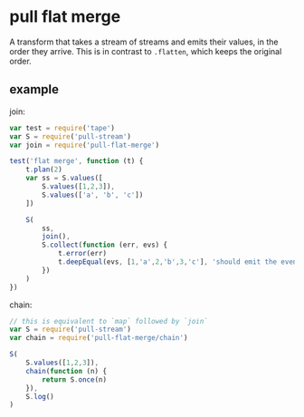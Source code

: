 # pull flat merge

A transform that takes a stream of streams and emits their values, in the order they arrive. This is in contrast to `.flatten`, which keeps the original order.

## example

join:

```js
var test = require('tape')
var S = require('pull-stream')
var join = require('pull-flat-merge')

test('flat merge', function (t) {
    t.plan(2)
    var ss = S.values([
        S.values([1,2,3]),
        S.values(['a', 'b', 'c'])
    ])

    S(
        ss,
        join(),
        S.collect(function (err, evs) {
            t.error(err)
            t.deepEqual(evs, [1,'a',2,'b',3,'c'], 'should emit the events')
        })
    )
})
```

chain:

```js
// this is equivalent to `map` followed by `join` 
var S = require('pull-stream')
var chain = require('pull-flat-merge/chain')

S(
    S.values([1,2,3]),
    chain(function (n) {
        return S.once(n)
    }),
    S.log()
)
```

